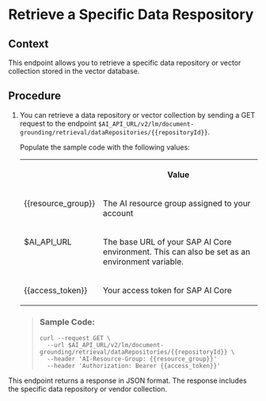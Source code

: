 <!-- loio57f52ea258fd474daf3b9e86e5aaf3f2 -->

# Retrieve a Specific Data Respository



<a name="loio57f52ea258fd474daf3b9e86e5aaf3f2__section_xys_lfl_dgc"/>

## Context

This endpoint allows you to retrieve a specific data repository or vector collection stored in the vector database.



## Procedure

1.  You can retrieve a data repository or vector collection by sending a GET request to the endpoint `$AI_API_URL/v2/lm/document-grounding/retrieval/dataRepositories/{{repositoryId}}`.

    Populate the sample code with the following values:


    <table>
    <tr>
    <th valign="top">

     
    
    </th>
    <th valign="top">

    Value
    
    </th>
    </tr>
    <tr>
    <td valign="top">
    
    \{\{resource\_group\}\}
    
    </td>
    <td valign="top">
    
    The AI resource group assigned to your account
    
    </td>
    </tr>
    <tr>
    <td valign="top">
    
    $AI\_API\_URL
    
    </td>
    <td valign="top">
    
    The base URL of your SAP AI Core environment. This can also be set as an environment variable.
    
    </td>
    </tr>
    <tr>
    <td valign="top">
    
    \{\{access\_token\}\}
    
    </td>
    <td valign="top">
    
    Your access token for SAP AI Core
    
    </td>
    </tr>
    </table>
    
    > ### Sample Code:  
    > ```
    > curl --request GET \
    >   --url $AI_API_URL/v2/lm/document-grounding/retrieval/dataRepositories/{{repositoryId}} \
    >   --header 'AI-Resource-Group: {{resource_group}}'
    >   --header 'Authorization: Bearer {{access_token}}'
    > ```




This endpoint returns a response in JSON format. The response includes the specific data repository or vendor collection.

